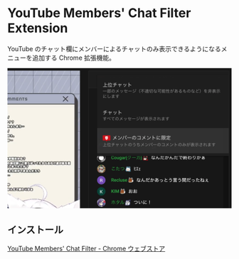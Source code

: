 # YouTube Members' Chat Filter Extension

YouTube のチャット欄にメンバーによるチャットのみ表示できるようになるメニューを追加する Chrome 拡張機能。

![screenshot](./resources/ja_screenshot.png)

## インストール

[YouTube Members' Chat Filter - Chrome ウェブストア](https://chrome.google.com/webstore/detail/youtube-members-chat-filt/dhmbhehcgemcdcjlfmigebgdjjnconhi)

